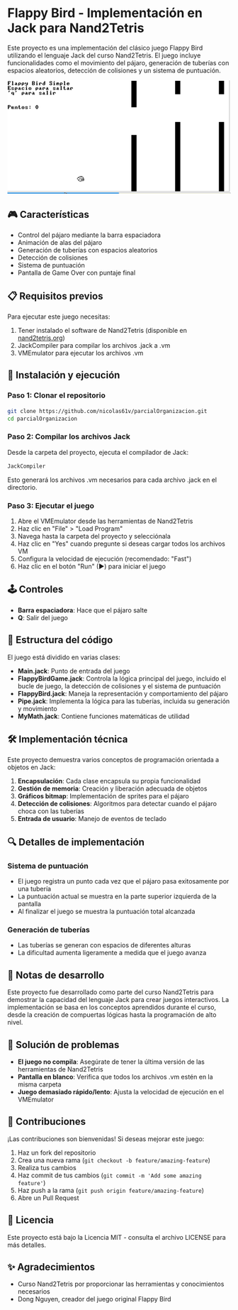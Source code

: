 # Flappy Bird - Implementación en Jack para Nand2Tetris

Este proyecto es una implementación del clásico juego Flappy Bird utilizando el lenguaje Jack del curso Nand2Tetris. El juego incluye funcionalidades como el movimiento del pájaro, generación de tuberías con espacios aleatorios, detección de colisiones y un sistema de puntuación.

![Flappy Bird Screenshot](Screenshot.PNG)

## 🎮 Características

- Control del pájaro mediante la barra espaciadora
- Animación de alas del pájaro
- Generación de tuberías con espacios aleatorios
- Detección de colisiones
- Sistema de puntuación
- Pantalla de Game Over con puntaje final

## 📋 Requisitos previos

Para ejecutar este juego necesitas:

1. Tener instalado el software de Nand2Tetris (disponible en [nand2tetris.org](https://www.nand2tetris.org/software))
2. JackCompiler para compilar los archivos .jack a .vm
3. VMEmulator para ejecutar los archivos .vm

## 🚀 Instalación y ejecución

### Paso 1: Clonar el repositorio

```bash
git clone https://github.com/nicolas61v/parcialOrganizacion.git
cd parcialOrganizacion
```

### Paso 2: Compilar los archivos Jack

Desde la carpeta del proyecto, ejecuta el compilador de Jack:

```bash
JackCompiler
```

Esto generará los archivos .vm necesarios para cada archivo .jack en el directorio.

### Paso 3: Ejecutar el juego

1. Abre el VMEmulator desde las herramientas de Nand2Tetris
2. Haz clic en "File" > "Load Program"
3. Navega hasta la carpeta del proyecto y selecciónala
4. Haz clic en "Yes" cuando pregunte si deseas cargar todos los archivos VM
5. Configura la velocidad de ejecución (recomendado: "Fast")
6. Haz clic en el botón "Run" (►) para iniciar el juego

## 🕹️ Controles

- **Barra espaciadora**: Hace que el pájaro salte
- **Q**: Salir del juego

## 📁 Estructura del código

El juego está dividido en varias clases:

- **Main.jack**: Punto de entrada del juego
- **FlappyBirdGame.jack**: Controla la lógica principal del juego, incluido el bucle de juego, la detección de colisiones y el sistema de puntuación
- **FlappyBird.jack**: Maneja la representación y comportamiento del pájaro
- **Pipe.jack**: Implementa la lógica para las tuberías, incluida su generación y movimiento
- **MyMath.jack**: Contiene funciones matemáticas de utilidad

## 🛠️ Implementación técnica

Este proyecto demuestra varios conceptos de programación orientada a objetos en Jack:

1. **Encapsulación**: Cada clase encapsula su propia funcionalidad
2. **Gestión de memoria**: Creación y liberación adecuada de objetos
3. **Gráficos bitmap**: Implementación de sprites para el pájaro
4. **Detección de colisiones**: Algoritmos para detectar cuando el pájaro choca con las tuberías
5. **Entrada de usuario**: Manejo de eventos de teclado

## 🔍 Detalles de implementación

### Sistema de puntuación
- El juego registra un punto cada vez que el pájaro pasa exitosamente por una tubería
- La puntuación actual se muestra en la parte superior izquierda de la pantalla
- Al finalizar el juego se muestra la puntuación total alcanzada

### Generación de tuberías
- Las tuberías se generan con espacios de diferentes alturas
- La dificultad aumenta ligeramente a medida que el juego avanza

## 📝 Notas de desarrollo

Este proyecto fue desarrollado como parte del curso Nand2Tetris para demostrar la capacidad del lenguaje Jack para crear juegos interactivos. La implementación se basa en los conceptos aprendidos durante el curso, desde la creación de compuertas lógicas hasta la programación de alto nivel.

## 🔧 Solución de problemas

- **El juego no compila**: Asegúrate de tener la última versión de las herramientas de Nand2Tetris
- **Pantalla en blanco**: Verifica que todos los archivos .vm estén en la misma carpeta
- **Juego demasiado rápido/lento**: Ajusta la velocidad de ejecución en el VMEmulator

## 🤝 Contribuciones

¡Las contribuciones son bienvenidas! Si deseas mejorar este juego:

1. Haz un fork del repositorio
2. Crea una nueva rama (`git checkout -b feature/amazing-feature`)
3. Realiza tus cambios
4. Haz commit de tus cambios (`git commit -m 'Add some amazing feature'`)
5. Haz push a la rama (`git push origin feature/amazing-feature`)
6. Abre un Pull Request

## 📜 Licencia

Este proyecto está bajo la Licencia MIT - consulta el archivo LICENSE para más detalles.

## ✨ Agradecimientos

- Curso Nand2Tetris por proporcionar las herramientas y conocimientos necesarios
- Dong Nguyen, creador del juego original Flappy Bird
